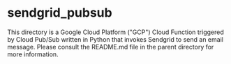 # sendgrid_pubsub

This directory is a Google Cloud Platform ("GCP") Cloud Function triggered by Cloud Pub/Sub written in Python that invokes Sendgrid to send an email message.  Please consult the README.md file in the parent directory for more information.
